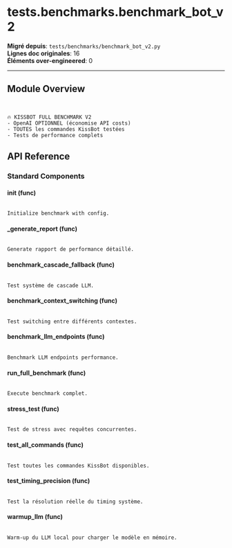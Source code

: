 # tests.benchmarks.benchmark_bot_v2

**Migré depuis**: `tests/benchmarks/benchmark_bot_v2.py`  
**Lignes doc originales**: 16  
**Éléments over-engineered**: 0  

---

## Module Overview

```text


🔥 KISSBOT FULL BENCHMARK V2
- OpenAI OPTIONNEL (économise API costs)
- TOUTES les commandes KissBot testées
- Tests de performance complets

```

## API Reference

### Standard Components

#### __init__ (func)

```text

Initialize benchmark with config.

```

#### _generate_report (func)

```text

Generate rapport de performance détaillé.

```

#### benchmark_cascade_fallback (func)

```text

Test système de cascade LLM.

```

#### benchmark_context_switching (func)

```text

Test switching entre différents contextes.

```

#### benchmark_llm_endpoints (func)

```text

Benchmark LLM endpoints performance.

```

#### run_full_benchmark (func)

```text

Execute benchmark complet.

```

#### stress_test (func)

```text

Test de stress avec requêtes concurrentes.

```

#### test_all_commands (func)

```text

Test toutes les commandes KissBot disponibles.

```

#### test_timing_precision (func)

```text

Test la résolution réelle du timing système.

```

#### warmup_llm (func)

```text

Warm-up du LLM local pour charger le modèle en mémoire.

```
